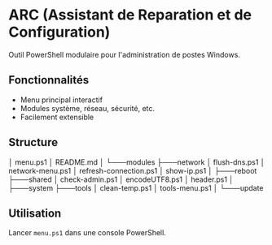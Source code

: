 # ARC (Assistant de Reparation et de Configuration)

Outil PowerShell modulaire pour l'administration de postes Windows.

## Fonctionnalités

- Menu principal interactif
- Modules système, réseau, sécurité, etc.
- Facilement extensible

## Structure
│   menu.ps1
│   README.md
│
└───modules
    ├───network
    │       flush-dns.ps1
    │       network-menu.ps1
    │       refresh-connection.ps1
    │       show-ip.ps1
    │
    ├───reboot
    ├───shared
    │       check-admin.ps1
    │       encodeUTF8.ps1
    │       header.ps1
    │
    ├───system
    ├───tools
    │       clean-temp.ps1
    │       tools-menu.ps1
    │
    └───update

    
## Utilisation

Lancer `menu.ps1` dans une console PowerShell.

